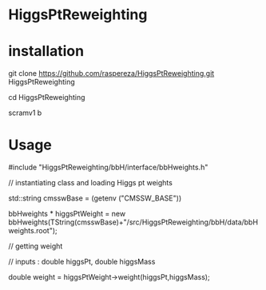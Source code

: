 # HiggsPtReweighting

# installation

git clone https://github.com/raspereza/HiggsPtReweighting.git HiggsPtReweighting

cd HiggsPtReweighting

scramv1 b

# Usage

#include "HiggsPtReweighting/bbH/interface/bbHweights.h"


// instantiating class and loading Higgs pt weights

std::string cmsswBase = (getenv ("CMSSW_BASE"))

bbHweights * higgsPtWeight = new bbHweights(TString(cmsswBase)+"/src/HiggsPtReweighting/bbH/data/bbHweights.root"); 



// getting weight

// inputs : double higgsPt, double higgsMass

double weight = higgsPtWeight->weight(higgsPt,higgsMass);